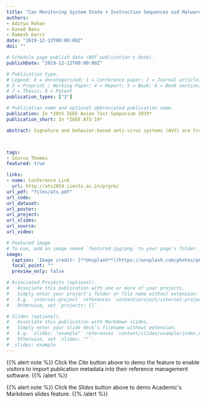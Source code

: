 ```yaml
---
title: "Can Monitoring System State + Instruction Sequences aid Malware Detection?"
authors:
- Aditya Rohan
- Kanad Basu
- Ramesh Karri
date: "2019-12-13T00:00:00Z"
doi: ""

# Schedule page publish date (NOT publication's date).
publishDate: "2019-12-12T00:00:00Z"

# Publication type.
# Legend: 0 = Uncategorized; 1 = Conference paper; 2 = Journal article;
# 3 = Preprint / Working Paper; 4 = Report; 5 = Book; 6 = Book section;
# 7 = Thesis; 8 = Patent
publication_types: ["1"]

# Publication name and optional abbreviated publication name.
publication: In *28th IEEE Asian Test Symposium 2019*
publication_short: In *IEEE ATS'19*

abstract: Signature and behavior-based anti-virus systems (AVS) are traditionally used to detect Malware. However, these AVS fail to catch metamorphic and polymorphic Malware - which can reconstruct themselves every generation or every instance. We introduce two Machine learning (ML) approaches on system state + instruction sequences --which use hardware debug data -- to detect such challenging  Malware. Our experiments on hundreds of  Intel Malware samples show that the techniques either alone or jointly  detect Malware with >= 99.5\% accuracy.



tags:
- Source Themes
featured: true

links:
- name: Conference Link
  url: http://ats2019.iiests.ac.in/prgrm/
url_pdf: "files/ats.pdf"
url_code:
url_dataset:
url_poster:
url_project:
url_slides:
url_source:
url_video:

# Featured image
# To use, add an image named `featured.jpg/png` to your page's folder. 
image:
  caption: 'Image credit: [**Unsplash**](https://unsplash.com/photos/pLCdAaMFLTE)'
  focal_point: ""
  preview_only: false

# Associated Projects (optional).
#   Associate this publication with one or more of your projects.
#   Simply enter your project's folder or file name without extension.
#   E.g. `internal-project` references `content/project/internal-project/index.md`.
#   Otherwise, set `projects: []`.

# Slides (optional).
#   Associate this publication with Markdown slides.
#   Simply enter your slide deck's filename without extension.
#   E.g. `slides: "example"` references `content/slides/example/index.md`.
#   Otherwise, set `slides: ""`.
#  slides: example
---
```


{{% alert note %}}
Click the *Cite* button above to demo the feature to enable visitors to import publication metadata into their reference management software.
{{% /alert %}}

{{% alert note %}}
Click the *Slides* button above to demo Academic's Markdown slides feature.
{{% /alert %}}


